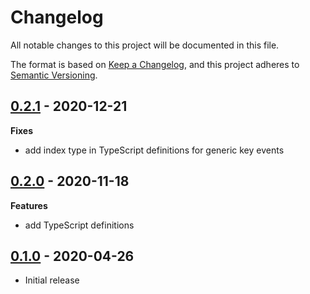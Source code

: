 # Changelog

All notable changes to this project will be documented in this file.

The format is based on [Keep a Changelog](https://keepachangelog.com/en/1.0.0/),
and this project adheres to [Semantic Versioning](https://semver.org/spec/v2.0.0.html).

## [0.2.1](https://github.com/metonym/svelte-keydown/releases/tag/v0.2.1) - 2020-12-21

**Fixes**

- add index type in TypeScript definitions for generic key events

## [0.2.0](https://github.com/metonym/svelte-keydown/releases/tag/v0.2.0) - 2020-11-18

**Features**

- add TypeScript definitions

## [0.1.0](https://github.com/metonym/svelte-keydown/releases/tag/v0.1.0) - 2020-04-26

- Initial release
